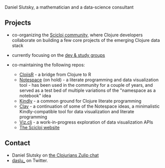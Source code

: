 Daniel Slutsky, a mathematician and a data-science consultant

## Projects
* co-organizing the [Scicloj community](https://scicloj.github.io/), where Clojure developers collaborate on building a few core projects of the emerging Clojure data stack
* currently focusing on the [dev & study groups](https://scicloj.github.io/docs/community/groups/)

* co-maintaining the following repos:
  * [ClojisR](https://github.com/scicloj/clojisr) - a bridge from Clojure to R
  * [Notespace](https://github.com/scicloj/notespace) (on hold) - a literate programming and data visualization tool - has been used in the community for a couple of years, and served as a test bed of multiple variations of the "namespace as a notebook" idea
  * [Kindly](https://scicloj.github.io/kindly) - a common ground for Clojure literate programming
  * [Clay](https://scicloj.github.io/clay/) - a continuation of some of the Notespace ideas, a minimalistic Kindly-compatible tool for data visualization and literate programming
  * [Viz.clj](https://scicloj.github.io/viz.clj/) - a work-in-progress exploration of data visualization APIs
  * [The Scicloj website](https://github.com/scicloj/scicloj.github.io)

## Contact
* Daniel Slutsky on [the Clojurians Zulip chat](https://scicloj.github.io/docs/community/chat/) 
* [daslu_](https://twitter.com/daslu_) on Twitter.
